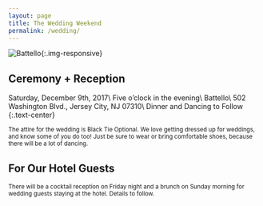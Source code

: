 ```yaml
---
layout: page
title: The Wedding Weekend
permalink: /wedding/
---
```


![Battello](/images/battello.jpg){:.img-responsive}

## Ceremony + Reception
Saturday, December 9th, 2017\\
Five o’clock in the evening\\
Battello\\
502 Washington Blvd., Jersey City, NJ 07310\\
Dinner and Dancing to Follow
{:.text-center}

<small>The attire for the wedding is Black Tie Optional. We love getting dressed up for weddings, and know some of you do too! Just be sure to wear or bring comfortable shoes, because there will be a lot of dancing.</small>

## For Our Hotel Guests

<small>There will be a cocktail reception on Friday night and a brunch on Sunday morning for wedding guests staying at the hotel. Details to follow.</small>

